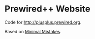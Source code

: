 # Prewired++ Website

Code for http://plusplus.prewired.org.

Based on [Minimal Mistakes](https://mmistakes.github.io/minimal-mistakes/docs/quick-start-guide/).